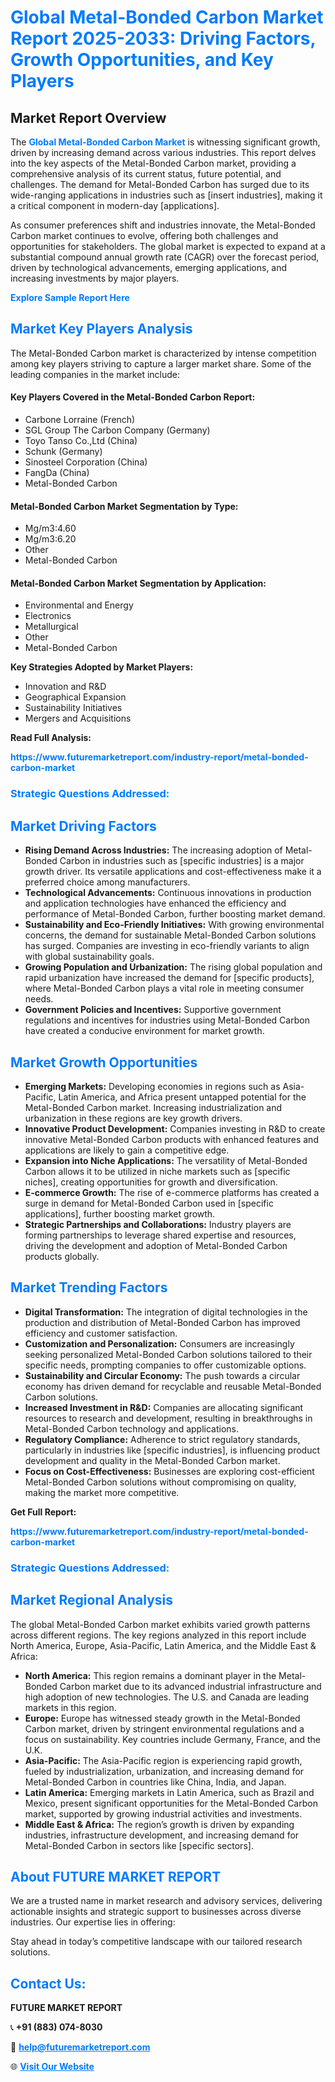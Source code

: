 <h1 style="color: #007BFF;">Global Metal-Bonded Carbon Market Report 2025-2033: Driving Factors, Growth Opportunities, and Key Players</h1>

<section id="overview">
<h2>Market Report Overview</h2>
<p>The <a href="https://www.futuremarketreport.com/industry-report/metal-bonded-carbon-market" style="color: #007BFF; text-decoration: none;"><strong>Global Metal-Bonded Carbon Market</strong></a> is witnessing significant growth, driven by increasing demand across various industries. This report delves into the key aspects of the Metal-Bonded Carbon market, providing a comprehensive analysis of its current status, future potential, and challenges. The demand for Metal-Bonded Carbon has surged due to its wide-ranging applications in industries such as [insert industries], making it a critical component in modern-day [applications].</p>
<p>As consumer preferences shift and industries innovate, the Metal-Bonded Carbon market continues to evolve, offering both challenges and opportunities for stakeholders. The global market is expected to expand at a substantial compound annual growth rate (CAGR) over the forecast period, driven by technological advancements, emerging applications, and increasing investments by major players.</p>
</section>

<section id="overview">
<p><a href="https://www.futuremarketreport.com/request-sample/reportId=107074" style="color: #007BFF; text-decoration: none;"><strong>Explore Sample Report Here</strong></a></p>
</section>

<section id="key-players">
<h2 style="color: #007BFF;">Market Key Players Analysis</h2>
<p>The Metal-Bonded Carbon market is characterized by intense competition among key players striving to capture a larger market share. Some of the leading companies in the market include:</p>
<h4>Key Players Covered in the Metal-Bonded Carbon Report:</h4>
<ul><li>Carbone Lorraine (French)</li><li>SGL Group The Carbon Company (Germany)</li><li>Toyo Tanso Co.,Ltd (China)</li><li>Schunk (Germany)</li><li>Sinosteel Corporation (China)</li><li>FangDa (China)</li><li>Metal-Bonded Carbon</li></ul>
<h4>Metal-Bonded Carbon Market Segmentation by Type:</h4>
<ul><li>Mg/m3:4.60</li><li>Mg/m3:6.20</li><li>Other</li><li>Metal-Bonded Carbon</li></ul>

<h4>Metal-Bonded Carbon Market Segmentation by Application:</h4>
<ul><li>Environmental and Energy</li><li>Electronics</li><li>Metallurgical</li><li>Other</li><li>Metal-Bonded Carbon</li></ul>
<p><strong>Key Strategies Adopted by Market Players:</strong></p>
<ul>
<li>Innovation and R&D</li>
<li>Geographical Expansion</li>
<li>Sustainability Initiatives</li>
<li>Mergers and Acquisitions</li>
</ul>
</section>

<section>
<p><strong>Read Full Analysis: </strong></p><a href="https://www.futuremarketreport.com/industry-report/metal-bonded-carbon-market" style="color: #007BFF; text-decoration: none;"><strong>https://www.futuremarketreport.com/industry-report/metal-bonded-carbon-market</strong></a>
<h3 style="color: #007BFF;">Strategic Questions Addressed:</h3>
</section>

<section id="driving-factors">
<h2 style="color: #007BFF;">Market Driving Factors</h2>
<ul>
<li><strong>Rising Demand Across Industries:</strong> The increasing adoption of Metal-Bonded Carbon in industries such as [specific industries] is a major growth driver. Its versatile applications and cost-effectiveness make it a preferred choice among manufacturers.</li>
<li><strong>Technological Advancements:</strong> Continuous innovations in production and application technologies have enhanced the efficiency and performance of Metal-Bonded Carbon, further boosting market demand.</li>
<li><strong>Sustainability and Eco-Friendly Initiatives:</strong> With growing environmental concerns, the demand for sustainable Metal-Bonded Carbon solutions has surged. Companies are investing in eco-friendly variants to align with global sustainability goals.</li>
<li><strong>Growing Population and Urbanization:</strong> The rising global population and rapid urbanization have increased the demand for [specific products], where Metal-Bonded Carbon plays a vital role in meeting consumer needs.</li>
<li><strong>Government Policies and Incentives:</strong> Supportive government regulations and incentives for industries using Metal-Bonded Carbon have created a conducive environment for market growth.</li>
</ul>
</section>

<section id="growth-opportunities">
<h2 style="color: #007BFF;">Market Growth Opportunities</h2>
<ul>
<li><strong>Emerging Markets:</strong> Developing economies in regions such as Asia-Pacific, Latin America, and Africa present untapped potential for the Metal-Bonded Carbon market. Increasing industrialization and urbanization in these regions are key growth drivers.</li>
<li><strong>Innovative Product Development:</strong> Companies investing in R&D to create innovative Metal-Bonded Carbon products with enhanced features and applications are likely to gain a competitive edge.</li>
<li><strong>Expansion into Niche Applications:</strong> The versatility of Metal-Bonded Carbon allows it to be utilized in niche markets such as [specific niches], creating opportunities for growth and diversification.</li>
<li><strong>E-commerce Growth:</strong> The rise of e-commerce platforms has created a surge in demand for Metal-Bonded Carbon used in [specific applications], further boosting market growth.</li>
<li><strong>Strategic Partnerships and Collaborations:</strong> Industry players are forming partnerships to leverage shared expertise and resources, driving the development and adoption of Metal-Bonded Carbon products globally.</li>
</ul>
</section>

<section id="trending-factors">
<h2 style="color: #007BFF;">Market Trending Factors</h2>
<ul>
<li><strong>Digital Transformation:</strong> The integration of digital technologies in the production and distribution of Metal-Bonded Carbon has improved efficiency and customer satisfaction.</li>
<li><strong>Customization and Personalization:</strong> Consumers are increasingly seeking personalized Metal-Bonded Carbon solutions tailored to their specific needs, prompting companies to offer customizable options.</li>
<li><strong>Sustainability and Circular Economy:</strong> The push towards a circular economy has driven demand for recyclable and reusable Metal-Bonded Carbon solutions.</li>
<li><strong>Increased Investment in R&D:</strong> Companies are allocating significant resources to research and development, resulting in breakthroughs in Metal-Bonded Carbon technology and applications.</li>
<li><strong>Regulatory Compliance:</strong> Adherence to strict regulatory standards, particularly in industries like [specific industries], is influencing product development and quality in the Metal-Bonded Carbon market.</li>
<li><strong>Focus on Cost-Effectiveness:</strong> Businesses are exploring cost-efficient Metal-Bonded Carbon solutions without compromising on quality, making the market more competitive.</li>
</ul>
</section>

<section>
<p><strong>Get Full Report: </strong></p><a href="https://www.futuremarketreport.com/industry-report/metal-bonded-carbon-market" style="color: #007BFF; text-decoration: none;"><strong>https://www.futuremarketreport.com/industry-report/metal-bonded-carbon-market</strong></a>
<h3 style="color: #007BFF;">Strategic Questions Addressed:</h3>
</section>


<section id="regional-analysis">
<h2 style="color: #007BFF;">Market Regional Analysis</h2>
<p>The global Metal-Bonded Carbon market exhibits varied growth patterns across different regions. The key regions analyzed in this report include North America, Europe, Asia-Pacific, Latin America, and the Middle East & Africa:</p>
<ul>
<li><strong>North America:</strong> This region remains a dominant player in the Metal-Bonded Carbon market due to its advanced industrial infrastructure and high adoption of new technologies. The U.S. and Canada are leading markets in this region.</li>
<li><strong>Europe:</strong> Europe has witnessed steady growth in the Metal-Bonded Carbon market, driven by stringent environmental regulations and a focus on sustainability. Key countries include Germany, France, and the U.K.</li>
<li><strong>Asia-Pacific:</strong> The Asia-Pacific region is experiencing rapid growth, fueled by industrialization, urbanization, and increasing demand for Metal-Bonded Carbon in countries like China, India, and Japan.</li>
<li><strong>Latin America:</strong> Emerging markets in Latin America, such as Brazil and Mexico, present significant opportunities for the Metal-Bonded Carbon market, supported by growing industrial activities and investments.</li>
<li><strong>Middle East & Africa:</strong> The region’s growth is driven by expanding industries, infrastructure development, and increasing demand for Metal-Bonded Carbon in sectors like [specific sectors].</li>
</ul>
</section>

<footer>
<h2 style="color: #007BFF;">About FUTURE MARKET REPORT</h2>
<p>We are a trusted name in market research and advisory services, delivering actionable insights and strategic support to businesses across diverse industries. Our expertise lies in offering:</p>

<p>Stay ahead in today’s competitive landscape with our tailored research solutions.</p>

<h2 style="color: #007BFF;">Contact Us:</h2>
<p><strong>FUTURE MARKET REPORT</strong></p>
<p>📞 <strong>+91 (883) 074-8030</strong></p>
<p>📧 <strong><a href="mailto:help@futuremarketreport.com" style="color: #007BFF;">help@futuremarketreport.com</a></strong></p>
<p>🌐 <strong><a href="https://www.futuremarketreport.com/" style="color: #007BFF;">Visit Our Website</a></strong></p>
</footer>